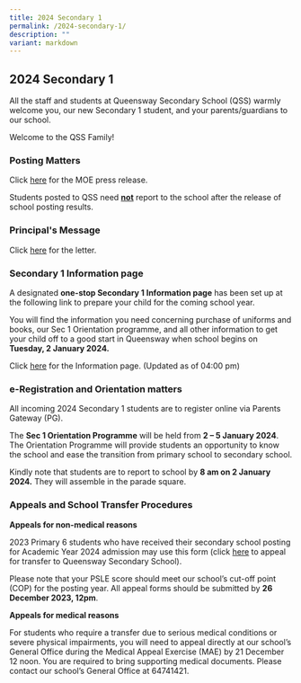 ```yaml
---
title: 2024 Secondary 1
permalink: /2024-secondary-1/
description: ""
variant: markdown
---
```

## **2024 Secondary 1**
All the staff and students at Queensway Secondary School (QSS) warmly welcome you, our new Secondary 1 student, and your parents/guardians to our school.

Welcome to the QSS Family! 

### **Posting Matters**

Click [here](https://drive.google.com/file/d/1OgxRLDfh2W13WCZeNyMr-M0Xv4vCiv3d/view?usp=drive_link) for the MOE press release.

Students posted to QSS need **<u>not</u>** report to the school after the release of school posting results.

### **Principal's Message**

Click [here](https://drive.google.com/file/d/1ZO9l2cNROCfKrcT4p2Ipq_dxY1zO-7pZ/view) for the letter.  


### **Secondary 1 Information page**

A designated **one-stop Secondary 1 Information page** has been set up at the following link to prepare your child for the coming school year.

You will find the information you need concerning purchase of uniforms and books, our Sec 1 Orientation programme, and all other information to get your child off to a good start in Queensway when school begins on **Tuesday, 2 January 2024.**

Click  [here](https://drive.google.com/file/d/1cmNelghGfV72A8apYg7rwZOX76EJS3jY/view?usp=sharing) for the Information page. (Updated as of 04:00 pm)


### **e-Registration and Orientation matters**
All incoming 2024 Secondary 1 students are to register online via Parents Gateway (PG). 

The **Sec 1 Orientation Programme** will be held from **2 – 5 January 2024**.           The Orientation Programme will provide students an opportunity to know the school and ease the transition from primary school to secondary school.

Kindly note that students are to report to school by **8 am on 2 January 2024.** They will assemble in the parade square.


### **Appeals and School Transfer Procedures**

**Appeals for non-medical reasons**

2023 Primary 6 students who have received their secondary school posting for Academic Year 2024 admission may use this form (click [here](https://go.gov.sg/qss1appeal) to appeal for transfer to Queensway Secondary School).

Please note that your PSLE score should meet our school’s cut-off point (COP) for the posting year. All appeal forms should be submitted by **26 December 2023, 12pm**.
         
**Appeals for medical reasons**
       
For students who require a transfer due to serious medical conditions or severe physical impairments, you will need to appeal directly at our school’s General Office during the Medical Appeal Exercise (MAE) by 21 December 12 noon. You are required to bring supporting medical documents. Please contact our school’s General Office at 64741421.